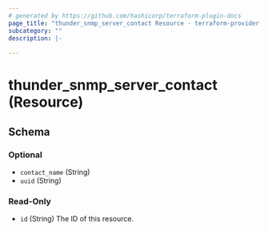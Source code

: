 ```yaml
---
# generated by https://github.com/hashicorp/terraform-plugin-docs
page_title: "thunder_snmp_server_contact Resource - terraform-provider-thunder"
subcategory: ""
description: |-
  
---
```


# thunder_snmp_server_contact (Resource)





<!-- schema generated by tfplugindocs -->
## Schema

### Optional

- `contact_name` (String)
- `uuid` (String)

### Read-Only

- `id` (String) The ID of this resource.


